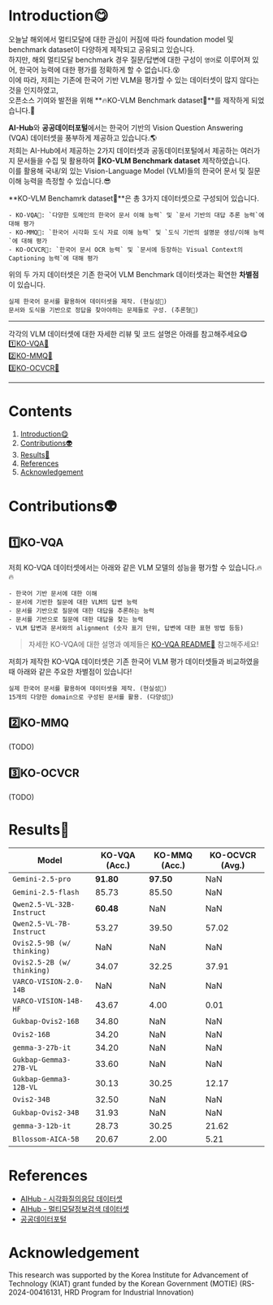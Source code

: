 # Introduction😋
오늘날 해외에서 멀티모달에 대한 관심이 커짐에 따라 foundation model 및 benchmark dataset이 다양하게 제작되고 공유되고 있습니다.  
하지만, 해외 멀티모달 benchmark 경우 질문/답변에 대한 구성이 `영어`로 이루어져 있어, 한국어 능력에 대한 평가를 정확하게 할 수 없습니다.😵   
이에 따라, 저희는 기존에 한국어 기반 VLM을 평가할 수 있는 데이터셋이 많지 않다는 것을 인지하였고,   
오픈소스 기여와 발전을 위해 **🔥KO-VLM Benchmark dataset🔱**를 제작하게 되었습니다.🤗  
  
**AI-Hub**와 **공공데이터포털**에서는 한국어 기반의 Vision Question Answering (VQA) 데이터셋을 풍부하게 제공하고 있습니다.🌎    
저희는 AI-Hub에서 제공하는 2가지 데이터셋과 공동데이터포털에서 제공하는 여러가지 문서들을 수집 및 활용하여 **🔱KO-VLM Benchmark dataset** 제작하였습니다.    
이를 활용해 국내/외 있는 Vision-Language Model (VLM)들의 한국어 문서 및 질문 이해 능력을 측정할 수 있습니다.😎   

**KO-VLM Benchamrk dataset🔱**은 총 3가지 데이터셋으로 구성되어 있습니다.
```
- KO-VQA🔱: `다양한 도메인의 한국어 문서 이해 능력` 및 `문서 기반의 대답 추론 능력`에 대해 평가
- KO-MMQ🔱: `한국어 시각화 도식 자료 이해 능력` 및 `도식 기반의 설명문 생성/이해 능력`에 대해 평가
- KO-OCVCR🔱: `한국어 문서 OCR 능력` 및 `문서에 등장하는 Visual Context의 Captioning 능력`에 대해 평가
```
  
위의 두 가지 데이터셋은 기존 한국어 VLM Benchmark 데이터셋과는 확연한 **차별점**이 있습니다.
```
실제 한국어 문서를 활용하여 데이터셋을 제작. (현실성🌟)
문서와 도식을 기반으로 정답을 찾아야하는 문제들로 구성. (추론형🌟)
```

---
각각의 VLM 데이터셋에 대한 자세한 리뷰 및 코드 설명은 아래를 참고해주세요😋  
1️⃣[KO-VQA🔱](https://github.com/Marker-Inc-Korea/KO-VLM-Benchmark/tree/main/KO-VQA)  
2️⃣[KO-MMQ🔱](https://github.com/Marker-Inc-Korea/KO-VLM-Benchmark/tree/main/KO-MMQ)  
3️⃣[KO-OCVCR🔱](https://github.com/Marker-Inc-Korea/KO-VLM-Benchmark/tree/main/KO-OCVCR)

---
  
# Contents
1. [Introduction😋](https://github.com/Marker-Inc-Korea/KO-VQA-Benchmark?tab=readme-ov-file#introduction)
2. [Contributions👽](https://github.com/Marker-Inc-Korea/KO-VQA-Benchmark?tab=readme-ov-file#how-to-evaluate)
3. [Results🌟](https://github.com/Marker-Inc-Korea/KO-VQA-Benchmark?tab=readme-ov-file#results)
4. [References](https://github.com/Marker-Inc-Korea/KO-VQA-Benchmark?tab=readme-ov-file#references)
5. [Acknowledgement](https://github.com/Marker-Inc-Korea/KO-VQA-Benchmark?tab=readme-ov-file#acknowledgement)
  
# Contributions👽
## 1️⃣KO-VQA
저희 KO-VQA 데이터셋에서는 아래와 같은 VLM 모델의 성능을 평가할 수 있습니다.🔥🔥  
```
- 한국어 기반 문서에 대한 이해
- 문서에 기반한 질문에 대한 VLM의 답변 능력
- 문서를 기반으로 질문에 대한 대답을 추론하는 능력
- 문서를 기반으로 질문에 대한 대답을 찾는 능력
- VLM 답변과 문서와의 alignment (숫자 표기 단위, 답변에 대한 표현 방법 등등)
```
> 자세한 KO-VQA에 대한 설명과 예제들은 [KO-VQA README🔱](https://github.com/Marker-Inc-Korea/KO-VLM-Benchmark/tree/main/KO-VQA) 참고해주세요!
  
저희가 제작한 KO-VQA 데이터셋은 기존 한국어 VLM 평가 데이터셋들과 비교하였을 때 아래와 같은 주요한 차별점이 있습니다!
```
실제 한국어 문서를 활용하여 데이터셋을 제작. (현실성🌟)
15개의 다양한 domain으로 구성된 문서를 활용. (다양성🌟)
```
  
## 2️⃣KO-MMQ
(TODO)

## 3️⃣KO-OCVCR
(TODO)
  
# Results🌟
| Model | KO-VQA (Acc.) | KO-MMQ (Acc.) | KO-OCVCR (Avg.) |
| ------------- | ------------- | ------------- | ------------- |
| `Gemini-2.5-pro` | **91.80** | **97.50** | NaN |
| `Gemini-2.5-flash` | 85.73 | 85.50 | NaN |
| `Qwen2.5-VL-32B-Instruct` | **60.48** | NaN | NaN |
| `Qwen2.5-VL-7B-Instruct` | 53.27 | 39.50 | 57.02 | 
| `Ovis2.5-9B (w/ thinking)` | NaN | NaN | NaN |
| `Ovis2.5-2B (w/ thinking)` | 34.07 | 32.25 | 37.91 |
| `VARCO-VISION-2.0-14B` | NaN | NaN | NaN |
| `VARCO-VISION-14B-HF` | 43.67 | 4.00 | 0.01 |
| `Gukbap-Ovis2-16B` | 34.80 | NaN | NaN |
| `Ovis2-16B` | 34.20 | NaN | NaN |
| `gemma-3-27b-it` | 34.20 | NaN | NaN |
| `Gukbap-Gemma3-27B-VL` | 33.60 | NaN | NaN |
| `Gukbap-Gemma3-12B-VL` | 30.13 | 30.25 | 12.17 |
| `Ovis2-34B` | 32.50 | NaN | NaN |
| `Gukbap-Ovis2-34B` | 31.93 | NaN | NaN |
| `gemma-3-12b-it` | 28.73 | 30.25 | 21.62 |
| `Bllossom-AICA-5B` | 20.67 | 2.00 | 5.21 |
   
# References
- [AIHub - 시각화질의응답 데이터셋](https://www.aihub.or.kr/aihubdata/data/view.do?currMenu=115&topMenu=100&dataSetSn=71812)
- [AIHub - 멀티모달정보검색 데이터셋](https://www.aihub.or.kr/aihubdata/data/view.do?currMenu=115&topMenu=100&dataSetSn=71813)
- [공공데이터포털](https://www.data.go.kr/bbs/rcr/selectRecsroom.do?pageIndex=1&originId=PDS_0000000000000703)

# Acknowledgement 
This research was supported by the Korea Institute for Advancement of Technology (KIAT) grant funded by the Korean Government (MOTIE) (RS-2024-00416131, HRD Program for Industrial Innovation)
